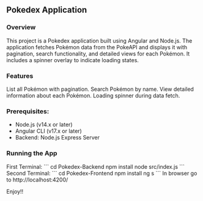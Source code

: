 <h2>Pokedex Application</h2>
<h3>Overview</h3>
This project is a Pokedex application built using Angular and Node.js. The application fetches Pokémon data from the PokeAPI and displays it with pagination, search functionality, and detailed views for each Pokémon. It includes a spinner overlay to indicate loading states.
<br>
<h3>Features</h3>
List all Pokémon with pagination.
Search Pokémon by name.
View detailed information about each Pokémon.
Loading spinner during data fetch.
<h3>Prerequisites:</h3>
<ul>
  <li>Node.js (v14.x or later)</li>
  <li>Angular CLI (v17.x or later)</li>
  <li>Backend: Node.js Express Server</li>
</ul>

<h3>Running the App</h3>
First Terminal:
```
cd Pokedex-Backend
npm install
node src/index.js
```
Second Terminal:
```
cd Pokedex-Frontend
npm install
ng s
```
In browser go to http://localhost:4200/

Enjoy!!
